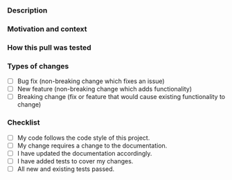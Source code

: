 <!-- markdownlint-disable MD041 -->
<!-- Provide a general summary of your changes in the Title field above -->

### Description
<!-- Describe your changes in detail -->

### Motivation and context
<!-- Why is this change required? What problem does it solve? -->
<!-- If it fixes an open issue, please link to the issue here. -->

### How this pull was tested
<!-- Please describe in detail how you tested your changes. -->
<!-- Include details of your testing environment, and the tests you ran to -->
<!-- see how your change affects other areas of the code, etc. -->
<!-- Add screenshots if appropriate. -->

### Types of changes
<!-- What types of changes does your code introduce? -->
<!-- Put an `x` in all the boxes [x] that apply: -->
- [ ] Bug fix (non-breaking change which fixes an issue)
- [ ] New feature (non-breaking change which adds functionality)
- [ ] Breaking change (fix or feature that would cause existing functionality to change)

### Checklist
<!-- Put an `x` in only the boxes [x] that apply. -->
<!-- If you’re unsure about any of these, don’t hesitate to ask. -->
<!-- We’re here to help! -->
- [ ] My code follows the code style of this project.
- [ ] My change requires a change to the documentation.
- [ ] I have updated the documentation accordingly.
- [ ] I have added tests to cover my changes.
- [ ] All new and existing tests passed.

<!-- Template via TalAter/open-source-templates@658bdad -->
